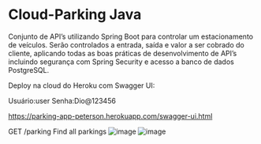 # Cloud-Parking Java

Conjunto de API’s utilizando Spring Boot para controlar um estacionamento de veículos. Serão controlados a entrada, saída e valor a ser cobrado do cliente, aplicando todas as boas práticas de desenvolvimento de API’s incluindo segurança com Spring Security e acesso a banco de dados PostgreSQL.



Deploy na cloud do Heroku com Swagger UI:

Usuário:user
Senha:Dio@123456

https://parking-app-peterson.herokuapp.com/swagger-ui.html


GET /parking Find all parkings
![image](https://user-images.githubusercontent.com/84036142/183156788-85632f69-456c-4509-9ffe-4fb4a81f8598.png)
![image](https://user-images.githubusercontent.com/84036142/183156841-9a9f75df-7b51-4ac6-a458-41177fd0ced0.png)
